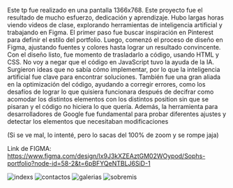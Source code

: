 Este tp fue realizado en una pantalla 1366x768. 
Este proyecto fue el resultado de mucho esfuerzo, dedicación y aprendizaje. Hubo largas horas viendo videos de clase, explorando herramientas de inteligencia artificial y trabajando en Figma.
El primer paso fue buscar inspiración en Pinterest para definir el estilo del portfolio. Luego, comenzó el proceso de diseño en Figma, ajustando fuentes y colores hasta lograr un resultado convincente. Con el diseño listo, fue momento de trasladarlo a código, usando HTML y CSS.
No voy a negar que el código en JavaScript tuvo la ayuda de la IA. Surgieron ideas que no sabía cómo implementar, por lo que la inteligencia artificial fue clave para encontrar soluciones. También fue una gran aliada en la optimización del código, ayudando a corregir errores, como los desafíos de lograr lo que quisiera funcionara después de decifrar como acomodar los distintos elementos con los distintos position sin que se pisaran y el código no hiciera lo que quería. Además, la herramienta para desarrolladores de Google fue fundamental para probar diferentes ajustes y detectar los elementos que necesitaban modificaciones

(Si se ve mal, lo intenté, pero lo sacas del 100% de zoom y se rompe jaja)

Link de FIGMA: https://www.figma.com/design/Ix9J3kXZEAztGM02WOypod/Sophs-portfolio?node-id=58-2&t=6pBFYQeNTBLJ6SiD-1

![indexs](https://github.com/user-attachments/assets/72264bc6-97df-45ad-8b4d-7c7f6faa4bf0)
![contactos](https://github.com/user-attachments/assets/ad166e6f-bc94-445d-acc0-5f28bce2423d)
![galerias](https://github.com/user-attachments/assets/06348891-393d-4de1-bbda-d338a0226a6b)
![sobremis](https://github.com/user-attachments/assets/1e49c60e-02d5-4340-b761-42ebb66fcbc6)
